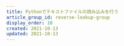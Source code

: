 ```yaml
---
title: Pythonでテキストファイルの読み込みを行う
article_group_id: reverse-lookup-group
display_order: 10
created: 2021-10-13
updated: 2021-10-13
---
```

